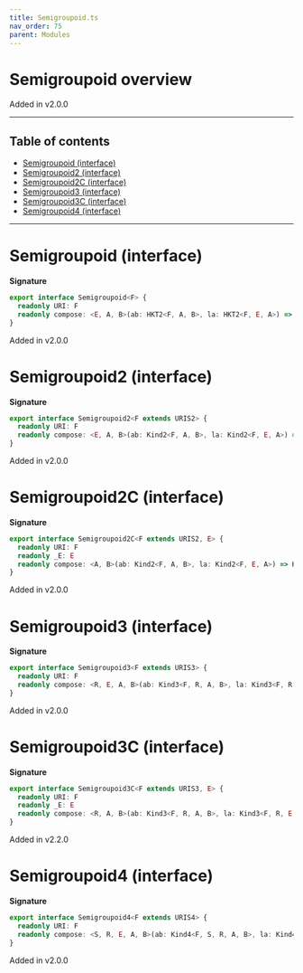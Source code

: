 ```yaml
---
title: Semigroupoid.ts
nav_order: 75
parent: Modules
---
```


# Semigroupoid overview

Added in v2.0.0

---

<h2 class="text-delta">Table of contents</h2>

- [Semigroupoid (interface)](#semigroupoid-interface)
- [Semigroupoid2 (interface)](#semigroupoid2-interface)
- [Semigroupoid2C (interface)](#semigroupoid2c-interface)
- [Semigroupoid3 (interface)](#semigroupoid3-interface)
- [Semigroupoid3C (interface)](#semigroupoid3c-interface)
- [Semigroupoid4 (interface)](#semigroupoid4-interface)

---

# Semigroupoid (interface)

**Signature**

```ts
export interface Semigroupoid<F> {
  readonly URI: F
  readonly compose: <E, A, B>(ab: HKT2<F, A, B>, la: HKT2<F, E, A>) => HKT2<F, E, B>
}
```

Added in v2.0.0

# Semigroupoid2 (interface)

**Signature**

```ts
export interface Semigroupoid2<F extends URIS2> {
  readonly URI: F
  readonly compose: <E, A, B>(ab: Kind2<F, A, B>, la: Kind2<F, E, A>) => Kind2<F, E, B>
}
```

Added in v2.0.0

# Semigroupoid2C (interface)

**Signature**

```ts
export interface Semigroupoid2C<F extends URIS2, E> {
  readonly URI: F
  readonly _E: E
  readonly compose: <A, B>(ab: Kind2<F, A, B>, la: Kind2<F, E, A>) => Kind2<F, E, B>
}
```

Added in v2.0.0

# Semigroupoid3 (interface)

**Signature**

```ts
export interface Semigroupoid3<F extends URIS3> {
  readonly URI: F
  readonly compose: <R, E, A, B>(ab: Kind3<F, R, A, B>, la: Kind3<F, R, E, A>) => Kind3<F, R, E, B>
}
```

Added in v2.0.0

# Semigroupoid3C (interface)

**Signature**

```ts
export interface Semigroupoid3C<F extends URIS3, E> {
  readonly URI: F
  readonly _E: E
  readonly compose: <R, A, B>(ab: Kind3<F, R, A, B>, la: Kind3<F, R, E, A>) => Kind3<F, R, E, B>
}
```

Added in v2.2.0

# Semigroupoid4 (interface)

**Signature**

```ts
export interface Semigroupoid4<F extends URIS4> {
  readonly URI: F
  readonly compose: <S, R, E, A, B>(ab: Kind4<F, S, R, A, B>, la: Kind4<F, S, R, E, A>) => Kind4<F, S, R, E, B>
}
```

Added in v2.0.0
